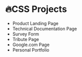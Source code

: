 # 🔥CSS Projects

- Product Landing Page
- Technical Documentation Page
- Survey Form
- Tribute Page
- Google.com Page
- Personal Portfolio
